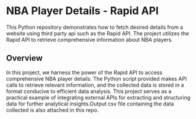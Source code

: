 # NBA Player Details - Rapid API

This Python repository demonstrates how to fetch desired details from a website using third party api such as the Rapid API. The project utilizes the Rapid API to retrieve comprehensive information about NBA players.

## Overview

In this project, we harness the power of the Rapid API to access comprehensive NBA player details. The Python script provided makes API calls to retrieve relevant information, and the collected data is stored in a format conducive to efficient data analysis. This project serves as a practical example of integrating external APIs for extracting and structuring data for further analytical insights.Output csv file containing the data collected is also attached in this repo.



